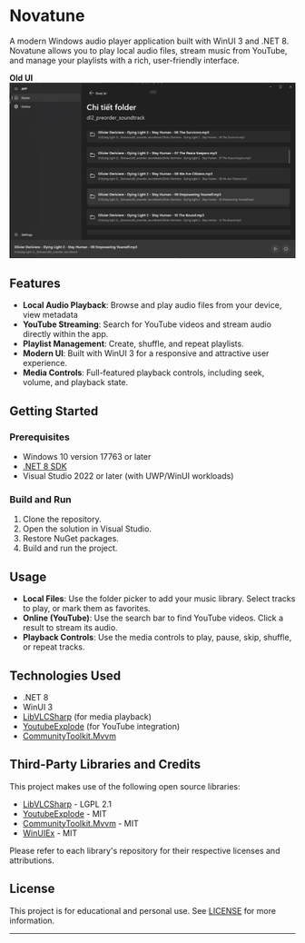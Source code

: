 # Novatune

A modern Windows audio player application built with WinUI 3 and .NET 8. Novatune allows you to play local audio files, stream music from YouTube, and manage your playlists with a rich, user-friendly interface.

**Old UI**
![](https://github.com/tribeti/Novatune/blob/master/Novatune/Screenshot%202025-05-22%20102906.png)

## Features

- **Local Audio Playback**: Browse and play audio files from your device, view metadata
- **YouTube Streaming**: Search for YouTube videos and stream audio directly within the app.
- **Playlist Management**: Create, shuffle, and repeat playlists.
- **Modern UI**: Built with WinUI 3 for a responsive and attractive user experience.
- **Media Controls**: Full-featured playback controls, including seek, volume, and playback state.

## Getting Started

### Prerequisites
- Windows 10 version 17763 or later
- [.NET 8 SDK](https://dotnet.microsoft.com/download/dotnet/8.0)
- Visual Studio 2022 or later (with UWP/WinUI workloads)

### Build and Run
1. Clone the repository.
2. Open the solution in Visual Studio.
3. Restore NuGet packages.
4. Build and run the project.

## Usage
- **Local Files**: Use the folder picker to add your music library. Select tracks to play, or mark them as favorites.
- **Online (YouTube)**: Use the search bar to find YouTube videos. Click a result to stream its audio.
- **Playback Controls**: Use the media controls to play, pause, skip, shuffle, or repeat tracks.

## Technologies Used
- .NET 8
- WinUI 3
- [LibVLCSharp](https://github.com/videolan/libvlcsharp) (for media playback)
- [YoutubeExplode](https://github.com/Tyrrrz/YoutubeExplode) (for YouTube integration)
- [CommunityToolkit.Mvvm](https://github.com/CommunityToolkit/dotnet)

## Third-Party Libraries and Credits
This project makes use of the following open source libraries:

- [LibVLCSharp](https://github.com/videolan/libvlcsharp) - LGPL 2.1
- [YoutubeExplode](https://github.com/Tyrrrz/YoutubeExplode) - MIT
- [CommunityToolkit.Mvvm](https://github.com/CommunityToolkit/dotnet) - MIT
- [WinUIEx](https://github.com/dotMorten/WinUIEx) - MIT

Please refer to each library's repository for their respective licenses and attributions.

## License
This project is for educational and personal use. See [LICENSE](LICENSE) for more information.

---
